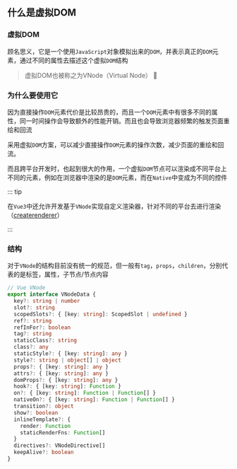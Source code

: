 ## 什么是虚拟DOM

### 虚拟DOM

顾名思义，它是一个使用`JavaScript`对象模拟出来的`DOM`，并表示真正的`DOM`元素，通过不同的属性去描述这个虚拟`DOM`结构

> 虚拟DOM也被称之为VNode（Virtual Node） 👀

### 为什么要使用它

因为直接操作`DOM`元素代价是比较昂贵的，而且一个`DOM`元素中有很多不同的属性，同一时间操作会导致额外的性能开销。而且也会导致浏览器频繁的触发页面重绘和回流

采用虚拟`DOM`方案，可以减少直接操作`DOM`元素的操作次数，减少页面的重绘和回流。

而且跨平台开发时，也起到很大的作用，一个虚拟`DOM`节点可以渲染成不同平台上不同的元素，例如在浏览器中渲染的是`DOM`元素，而在`Native`中变成为不同的控件

::: tip

在`Vue3`中还允许开发基于`VNode`实现自定义渲染器，针对不同的平台去进行渲染（[createrenderer](https://cn.vuejs.org/api/custom-renderer.html#createrenderer)）

:::

### 结构

对于`VNode`的结构目前没有统一的规范，但一般有`tag`，`props`，`children`，分别代表的是标签，属性，子节点/节点内容

```typescript
// Vue VNode
export interface VNodeData {
  key?: string | number
  slot?: string
  scopedSlots?: { [key: string]: ScopedSlot | undefined }
  ref?: string
  refInFor?: boolean
  tag?: string
  staticClass?: string
  class?: any
  staticStyle?: { [key: string]: any }
  style?: string | object[] | object
  props?: { [key: string]: any }
  attrs?: { [key: string]: any }
  domProps?: { [key: string]: any }
  hook?: { [key: string]: Function }
  on?: { [key: string]: Function | Function[] }
  nativeOn?: { [key: string]: Function | Function[] }
  transition?: object
  show?: boolean
  inlineTemplate?: {
    render: Function
    staticRenderFns: Function[]
  }
  directives?: VNodeDirective[]
  keepAlive?: boolean
}

```